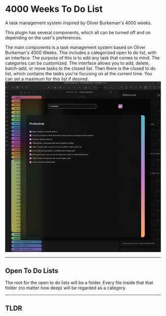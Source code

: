 
# 4000 Weeks To Do List
A task management system inspired by Oliver Burkeman's 4000 weeks.

This plugin has several components, which all can be turned off and on depending on the user's preferences.

The main components is a task management system based on Oliver Burkeman's 4000 Weeks.
This includes a categorized open to do list, with an interface. The purpose of this is to add any task that comes to mind. The categories can be customized. The interface allows you to add, delete, batch-add, or move tasks to the closed list.
Then there is the closed to do list, which contains the tasks you're focusing on at the current time. You can set a maximum for this list if desired.
![alt text](image.png)

---

## Open To Do Lists

The root for the open to do lists will be a folder. Every file inside that that folder (no matter how deep) will be regarded as a category.



---
## TLDR

